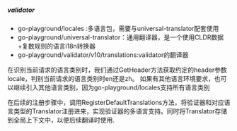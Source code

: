 ##### validator 
* go-playground/locales :多语言包，需要与universal-translator配套使用
* go-playground/universal-translator：通用翻译器，是一个使用CLDR数据+复数规则的语言i18n转换器
* go-playground/validator/v10/translations:validator的翻译器

在识别当前请求的语言类别时，我们通过GetHeader方法获取约定的header参数locale，判别当前请求的语言类别时en还是zh。
如果有其他语言环境要求，也可以继续引入其他语言类别，因为go-playground/locales支持所有语言类别

在后续的注册步骤中，调用RegisterDefaultTranslations方法，将验证器和对应语言类型的Translator注册进来，实现验证器的多语言支持。同时将Translator存储到全局上下文中，以便后续翻译时使用.
